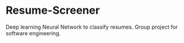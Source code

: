 # Resume-Screener
Deep learning Neural Network to classify resumes. Group project for software engineering. 
